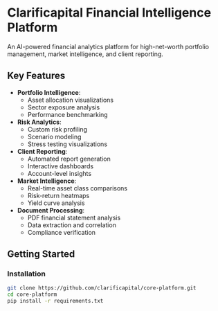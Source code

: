 # Clarificapital Financial Intelligence Platform

An AI-powered financial analytics platform for high-net-worth portfolio management, market intelligence, and client reporting.

## Key Features

- **Portfolio Intelligence**: 
  - Asset allocation visualizations
  - Sector exposure analysis
  - Performance benchmarking
- **Risk Analytics**:
  - Custom risk profiling
  - Scenario modeling
  - Stress testing visualizations
- **Client Reporting**:
  - Automated report generation
  - Interactive dashboards
  - Account-level insights
- **Market Intelligence**:
  - Real-time asset class comparisons
  - Risk-return heatmaps
  - Yield curve analysis
- **Document Processing**:
  - PDF financial statement analysis
  - Data extraction and correlation
  - Compliance verification

## Getting Started

### Installation
```bash
git clone https://github.com/clarificapital/core-platform.git
cd core-platform
pip install -r requirements.txt
